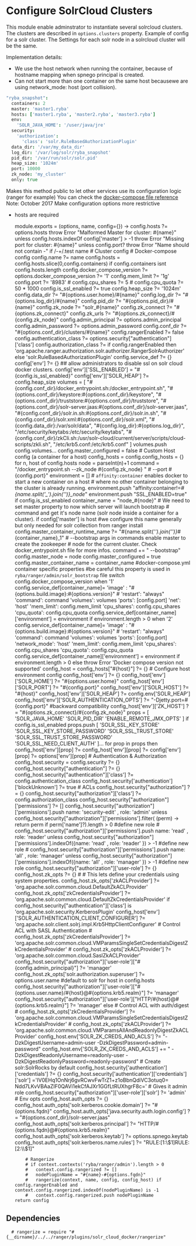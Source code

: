 
# Configure SolrCloud Clusters

This module enable adminstrator to instantiate several solrcloud clusters.
The clusters are described in `options.clusters` property.
Example of config for a solr cluster.
The Settings for each solr node in a solrcloud cluster will be the same.

Implementation details:

* We use the host network when running the container, because of hostname mapping 
when spnego principal is created.
* Can not start more than one container on the same host becausewe are using
network_mode: host (port collision).

```cson
"ryba_snapshot":
  containers: 2
  master: 'master1.ryba'
  hosts: ['master1.ryba', 'master2.ryba', 'master3.ryba']
  env:
    'SOLR_JAVA_HOME': '/user/java/jre'
  security:
    'authorization': 
      'class': 'solr.RuleBasedAuthorizationPlugin'
  data_dir: '/var/my_data_dir'
  log_dir: '/var/log/solr/ryba_snapshot'
  pid_dir: '/var/run/solr/solr.pid'
  heap_size: '1024m'
  port: 10000
  zk_node: 'my_cluster'
  only: true    
```

Makes this method public to let other services use its configuration logic (ranger for example)
You can check the [docker-compose file reference](https://docs.docker.com/compose/compose-file/)
Note: October 2017
Make configuration options more restrictive
  - hosts are required

      module.exports = (options, name, config={}) ->
        config.hosts ?= options.hosts
        throw Error "Malformed Master for cluster: #{name}" unless config.hosts.indexOf config['master'] > -1
        throw Error "Missing port for cluster: #{name}"  unless config.port?
        throw Error "Name should not contain -" if /-+/.test name
        # Cluster config 
        # Docker-compose config
        config.name ?= name
        config.hosts = config.hosts.slice(0,config.containers) if config.containers isnt config.hosts.length
        config.docker_compose_version ?= options.docker_compose_version ?= '1'
        config.mem_limit ?= '1g'
        config.port ?= '8983'
        # config.cpu_shares ?= 5
        # config.cpu_quota ?= 50 * 1000
        config.is_ssl_enabled ?= true
        config.heap_size ?= '1024m'
        config.data_dir ?= "#{options.user.home}/#{name}"
        config.log_dir ?= "#{options.log_dir}/#{name}"
        config.pid_dir ?= "#{options.pid_dir}/#{name}"
        config.zk_node ?= "solr_#{name}"
        config.zk_connect ?= "#{options.zk_connect}"
        config.zk_urls ?= "#{options.zk_connect}/#{config.zk_node}"
        config.admin_principal ?= options.admin_principal
        config.admin_password ?= options.admin_password
        config.conf_dir ?= "#{options.conf_dir}/clusters/#{name}"
        config.rangerEnabled ?= false
        config.authentication_class ?= options.security["authentication"]['class']
        config.authorization_class ?= if config.rangerEnabled
        then 'org.apache.ranger.authorization.solr.authorizer.RangerSolrAuthorizer'
        else 'solr.RuleBasedAuthorizationPlugin'
        config.service_def ?= {}
        config['env'] ?= {}
        ## allow administrators to disable ssl on solr cloud docker clusters.
        config['env']['SSL_ENABLED'] = "#{config.is_ssl_enabled}"
        config['env']['SOLR_HEAP'] ?= config.heap_size
        volumes = [
            "#{config.conf_dir}/docker_entrypoint.sh:/docker_entrypoint.sh",
            "#{options.conf_dir}/keystore:#{options.conf_dir}/keystore",
            "#{options.conf_dir}/truststore:#{options.conf_dir}/truststore",
            "#{options.conf_dir}/solr-server.jaas:#{options.conf_dir}/solr-server.jaas",
            "#{config.conf_dir}/solr.in.sh:#{options.conf_dir}/solr.in.sh",
            "#{config.conf_dir}/solr.xml:#{options.conf_dir}/solr.xml",
            "#{config.data_dir}:/var/solr/data",
            "#{config.log_dir}:#{options.log_dir}",
            "/etc/security/keytabs:/etc/security/keytabs",
            "#{config.conf_dir}/zkCli.sh:/usr/solr-cloud/current/server/scripts/cloud-scripts/zkli.sh",
            "/etc/krb5.conf:/etc/krb5.conf" ] 
        volumes.push config.volumes...
        config.master_configured = false
        # Custom Host config (a container for a host)
        config_hosts = config.config_hosts = {}
        for n, host of config.hosts
            node = parseInt(n)+1
            command = "/docker_entrypoint.sh --zk_node #{config.zk_node} " # --port #{config.port}"
            environment = []
            # `affinity:container` enables docker to start a new container on a host 
            # where no other container belonging to the cluster is already running.
            environment.push "affinity:container!=*#{name.split('_').join('')}_node*"
            environment.push "SSL_ENABLED=true" if config.is_ssl_enabled
            container_name = "node_#{node}"
            # We need to set master property to now which server will launch bootstrap
            # command and get it's node name (solr node inside a container for a cluster).
            if config['master'] is host
              #we configure this name generally but only needed for solr collection from ranger install
              config.master_container_runtime_name ?= "#{name.split('_').join('')}_#{container_name}_1"
              # --bootstrap args in commands enable master to create the zookeeper 
              # node for the current cluster. Check docker_entrypoint.sh file for more infos.
              command += " --bootstrap"
              config.master_node = node
              config.master_configured = true
              config.master_container_name = container_name
            #docker-compose.yml container specific properties
            #be careful this property is used in `ryba/ranger/admin/solr_bootstrap` file
            switch config.docker_compose_version
              when '1'
                config.service_def[container_name]=
                  'image' : "#{options.build.image}:#{options.version}"
                  # 'restart': "always"
                  'command': command
                  'volumes': volumes
                  'ports': [config.port]
                  'net': 'host'
                  'mem_limit': config.mem_limit
                  'cpu_shares': config.cpu_shares
                  'cpu_quota': config.cpu_quota
                config.service_def[container_name]['environment'] = environment if  environment.length > 0
              when '2'
                config.service_def[container_name]=
                  'image' : "#{options.build.image}:#{options.version}"
                  # 'restart': "always"
                  'command': command
                  'volumes': volumes
                  'ports': [config.port]
                  'network_mode': 'host'
                  'mem_limit': config.mem_limit
                  'cpu_shares': config.cpu_shares
                  'cpu_quota': config.cpu_quota
                config.service_def[container_name]['environment'] = environment if  environment.length > 0
              else 
                throw Error 'Docker compose version not supported'
            config_host = config_hosts["#{host}"] ?= {}
            # Configure host environment config
            config_host['env'] ?= {}
            config_host['env']['SOLR_HOME'] ?= "#{options.user.home}"
            config_host['env']['SOLR_PORT'] ?= "#{config.port}"
            config_host['env']['SOLR_HOST'] ?= "#{host}"
            config_host['env']['SOLR_HEAP'] ?= config.env['SOLR_HEAP']
            config_host['env']['SOLR_AUTHENTICATION_OPTS'] ?= "-Djetty.port=#{config.port}" #backward compatibility
            config_host['env']['ZK_HOST'] ?= "#{options.zk_connect}/#{config.zk_node}"
            props = [
              'SOLR_JAVA_HOME'
              'SOLR_PID_DIR'
              'ENABLE_REMOTE_JMX_OPTS'
            ]
            if config.is_ssl_enabled
              props.push [
                'SOLR_SSL_KEY_STORE'
                'SOLR_SSL_KEY_STORE_PASSWORD'
                'SOLR_SSL_TRUST_STORE'
                'SOLR_SSL_TRUST_STORE_PASSWORD'
                'SOLR_SSL_NEED_CLIENT_AUTH'
              ]...
            for prop in props then config_host['env'][prop] ?= config_host['env'][prop] ?= config['env'][prop] ?= options['env'][prop] 
            # Authentication & Authorization
            config_host.security = config.security ?= {}
            config_host.security["authentication"] ?= {}
            config_host.security["authentication"]['class'] ?= config.authentication_class
            config_host.security['authentication']['blockUnknown'] ?= true 
            # ACLs
            config_host.security["authorization"] ?= {}
            config_host.security["authorization"]['class'] ?= config.authorization_class
            config_host.security["authorization"]['permissions'] ?= []
            config_host.security["authorization"]['permissions'].push name: 'security-edit' , role: 'admin' unless config_host.security["authorization"]['permissions'].filter( (perm) -> return perm if perm['name']?).length > 0 #define new role 
            # config_host.security["authorization"]['permissions'].push name: 'read' , role: 'reader' unless config_host.security["authorization"]['permissions'].indexOf({name: 'read' , role: 'reader' }) > -1  #define new role
            # config_host.security["authorization"]['permissions'].push name: 'all' , role: 'manager' unless config_host.security["authorization"]['permissions'].indexOf({name: 'all' , role: 'manager' }) > -1  #define new role
            config_host.security["authorization"]['user-role'] ?= {}
            config_host.zk_opts ?= {}
            # # This lets define your credentials using system properties.
            config_host.zk_opts['zkACLProvider'] ?= 'org.apache.solr.common.cloud.DefaultZkACLProvider'
            config_host.zk_opts['zkCredentialsProvider'] ?= 'org.apache.solr.common.cloud.DefaultZkCredentialsProvider'
            if config_host.security["authentication"]['class'] is 'org.apache.solr.security.KerberosPlugin'
              config_host['env']['SOLR_AUTHENTICATION_CLIENT_CONFIGURER'] ?= 'org.apache.solr.client.solrj.impl.Krb5HttpClientConfigurer' 
              # Control ACL with  SASL Authentication
              # config_host.zk_opts['zkCredentialsProvider'] ?= 'org.apache.solr.common.cloud.VMParamsSingleSetCredentialsDigestZkCredentialsProvider'
              # config_host.zk_opts['zkACLProvider'] ?= 'org.apache.solr.common.cloud.SaslZkACLProvider'
              config_host.security["authorization"]['user-role']["#{config.admin_principal}"] ?= 'manager'
              config_host.zk_opts['solr.authorization.superuser'] ?= options.user.name #default to solr
              for host in config.hosts
                config_host.security["authorization"]['user-role']["#{options.user.name}/#{host}@#{options.krb5.realm}"] ?= 'manager'
                config_host.security["authorization"]['user-role']["HTTP/#{host}@#{options.krb5.realm}"] ?= 'manager'
            else
              # Control ACL with auth/digest
              # config_host.zk_opts['zkCredentialsProvider'] ?= 'org.apache.solr.common.cloud.VMParamsSingleSetCredentialsDigestZkCredentialsProvider'
              # config_host.zk_opts['zkACLProvider'] ?= 'org.apache.solr.common.cloud.VMParamsAllAndReadonlyDigestZkACLProvider'
              config_host.env['SOLR_ZK_CREDS_AND_ACLS'] ?= "-DzkDigestUsername=admin-user -DzkDigestPassword=admin-password"
              config_host.env['SOLR_ZK_CREDS_AND_ACLS'] +=  " -DzkDigestReadonlyUsername=readonly-user -DzkDigestReadonlyPassword=readonly-password"
              # Create solr:SolrRocks by default
              config_host.security['authentication']['credentials'] ?= {} 
              config_host.security['authentication']['credentials']['solr'] ='IV0EHq1OnNrj6gvRCwvFwTrZ1+z1oBbnQdiVC3otuq0= Ndd7LKvVBAaZIF0QAVi1ekCfAJXr1GGfLtRUXhgrF8c='
              # Gives it admin role
              config_host.security["authorization"]['user-role']['solr'] ?= 'admin'
            # Env opts
            config_host.auth_opts ?= {}
            config_host.auth_opts['solr.kerberos.cookie.domain'] ?= "#{options.fqdn}"
            config_host.auth_opts['java.security.auth.login.config'] ?= "#{options.conf_dir}/solr-server.jaas"
            config_host.auth_opts['solr.kerberos.principal'] ?= "HTTP/#{options.fqdn}@#{options.krb5.realm}"
            config_host.auth_opts['solr.kerberos.keytab'] ?= options.spnego.keytab
            config_host.auth_opts['solr.kerberos.name.rules'] ?= "RULE:[1:\\$1]RULE:[2:\\$1]"

            # Rangerize
            # if context.contexts('ryba/ranger/admin').length > 0
            #   context.config.rangerized ?= []
            #   nodePluginName = "#{name}-#{options.fqdn}"
            #   rangerize(context, name, config, config_host) if config.rangerEnabled and context.config.rangerized.indexOf(nodePluginName) is -1
            #   context.config.rangerized.push nodePluginName
        return config

## Dependencies

      # rangerize = require "#{__dirname}/../../ranger/plugins/solr_cloud_docker/rangerize"
